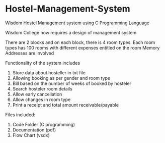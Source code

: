 # Hostel-Management-System
Wisdom Hostel Management system using C Programming Language

Wisdom College now requires a design of management system

There are 2 blocks and on each block, there is 4 room types.
Each room types has 100 rooms with different expenses entitled on the room
Memory Addresses are involved

Functionality of the system includes
1. Store data about hosteller in txt file
2. Allowing booking as per gender and room type
3. Bill based on the number of weeks of booked by hosteler
4. Search hosteler room details
5. Allow early cancellation
6. Allow changes in room type
7. Print a receipt and total amount receivable/payable

Files included:
1. Code Folder (C programming)
2. Documentation (pdf)
3. Flow Chart (vsdx)
